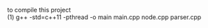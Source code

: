 to compile this project </br>
(1) g++ -std=c++11 -pthread -o main main.cpp node.cpp parser.cpp </br>
